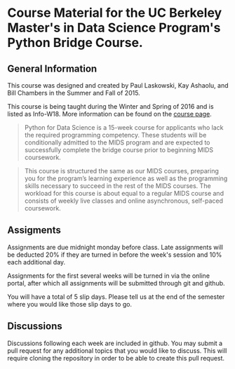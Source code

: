 # Course Material for the UC Berkeley Master's in Data Science Program's Python Bridge Course.

## General Information

This course was designed and created by Paul Laskowski, Kay Ashaolu, and Bill Chambers in the Summer and Fall of 2015.

This course is being taught during the Winter and Spring of 2016 and is listed as Info-W18. More information can be found on the [course page](https://datascience.berkeley.edu/bridge-course/).

> Python for Data Science is a 15-week course for applicants who lack the required programming competency. These students will be conditionally admitted to the MIDS program and are expected to successfully complete the bridge course prior to beginning MIDS coursework.

> This course is structured the same as our MIDS courses, preparing you for the program’s learning experience as well as the programming skills necessary to succeed in the rest of the MIDS courses. The workload for this course is about equal to a regular MIDS course and consists of weekly live classes and online asynchronous, self-paced coursework.

## Assigments

Assignments are due midnight monday before class. Late assignments will be deducted 20% if they are turned in before the week's session and 10% each additional day.

Assignments for the first several weeks will be turned in via the online portal, after which all assignments will be submitted through git and github.

You will have a total of 5 slip days. Please tell us at the end of the semester where you would like those slip days to go.

## Discussions

Discussions following each week are included in github. You may submit a pull request for any additional topics that you would like to discuss. This will require cloning the repository in order to be able to create this pull request.
